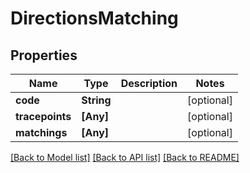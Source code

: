 # DirectionsMatching

## Properties
Name | Type | Description | Notes
------------ | ------------- | ------------- | -------------
**code** | **String** |  | [optional] 
**tracepoints** | **[Any]** |  | [optional] 
**matchings** | **[Any]** |  | [optional] 

[[Back to Model list]](../README.md#documentation-for-models) [[Back to API list]](../README.md#documentation-for-api-endpoints) [[Back to README]](../README.md)


